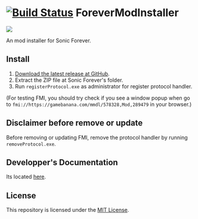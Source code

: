 # [![Build Status](https://www.travis-ci.com/Stylix58/ForeverModInstaller.svg?branch=main)](https://www.travis-ci.com/Stylix58/ForeverModInstaller) ForeverModInstaller
<a href="https://gamebanana.com/tools/7129"><img src="https://gamebanana.com/tools/embeddables/7129?type=large"/></a>

An mod installer for Sonic Forever.
## Install
1. [Download the latest release at GitHub](https://github.com/Stylix58/ForeverModInstaller/releases/latest).
2. Extract the ZIP file at Sonic Forever's folder.
3. Run `registerProtocol.exe` as administrator for register protocol handler.

(For testing FMI, you should try check if you see a window popup when go to `fmi://https://gamebanana.com/mmdl/578328,Mod,289479` in your browser.)

## Disclaimer before remove or update
Before removing or updating FMI, remove the protocol handler by running `removeProtocol.exe`.

## Developper's Documentation
Its located [here](DEVDOC.md).

## License
This repository is licensed under the [MIT License](LICENSE).
